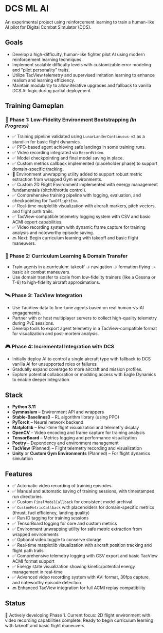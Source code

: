 # DCS ML AI

An experimental project using reinforcement learning to train a human-like AI pilot for Digital Combat Simulator (DCS).

## Goals

- Develop a high-difficulty, human-like fighter pilot AI using modern reinforcement learning techniques.
- Implement scalable difficulty levels with customizable error modeling and "pilot personality" traits.
- Utilize TacView telemetry and supervised imitation learning to enhance realism and learning efficiency.
- Maintain modularity to allow iterative upgrades and fallback to vanilla DCS AI logic during partial deployment.

## Training Gameplan

### 🛫 Phase 1: Low-Fidelity Environment Bootstrapping *(In Progress)*
- ✅ Training pipeline validated using `LunarLanderContinuous-v2` as a stand-in for basic flight dynamics.
- ✅ PPO-based agent achieving safe landings in some training runs.
- ✅ Video recording integrated via `RecordVideo`.
- ✅ Model checkpointing and final model saving in place.
- ✅ Custom metrics callback implemented (placeholder phase) to support domain-specific tracking.
- 🔧 Environment unwrapping utility added to support robust metric extraction from wrapped Gym environments.
- ✅ Custom 2D Flight Environment implemented with energy management fundamentals (pitch/throttle control).
- ✅ Comprehensive training pipeline with logging, evaluation, and checkpointing for `TwoDFlightEnv`.
- ✅ Real-time matplotlib visualization with aircraft markers, pitch vectors, and flight path trails.
- ✅ TacView-compatible telemetry logging system with CSV and basic ACMI export capabilities.
- ✅ Video recording system with dynamic frame capture for training analysis and noteworthy episode saving.
- 🔜 Next: Begin curriculum learning with takeoff and basic flight maneuvers.

### 🧠 Phase 2: Curriculum Learning & Domain Transfer
- Train agents in a curriculum: takeoff → navigation → formation flying → basic air combat maneuvers.
- Use domain transfer to scale from low-fidelity trainers (like a Cessna or T-6) to high-fidelity aircraft approximations.

### 🛰️ Phase 3: TacView Integration
- Use TacView data to fine-tune agents based on real human-vs-AI engagements.
- Partner with or host multiplayer servers to collect high-quality telemetry during PvE sessions.
- Develop tools to export agent telemetry in a TacView-compatible format for visualization and post-mortem analysis.

### 🎮 Phase 4: Incremental Integration with DCS
- Initially deploy AI to control a single aircraft type with fallback to DCS vanilla AI for unsupported roles or failures.
- Gradually expand coverage to more aircraft and mission profiles.
- Explore potential collaboration or modding access with Eagle Dynamics to enable deeper integration.

## Stack

- **Python 3.11**
- **Gymnasium** – Environment API and wrappers
- **Stable-Baselines3** – RL algorithm library (using PPO)
- **PyTorch** – Neural network backend
- **Matplotlib** – Real-time flight visualization and telemetry display
- **OpenCV** – Video encoding and frame capture for training analysis
- **TensorBoard** – Metrics logging and performance visualization
- **Poetry** – Dependency and environment management
- **TacView** (Planned) – Flight telemetry recording and visualization
- **Unity** or **Custom Gym Environments** (Planned) – For flight dynamics simulation

## Features

- ✅ Automatic video recording of training episodes
- ✅ Manual and automatic saving of training sessions, with timestamped run directories
- ✅ Custom `FinalModelCallback` for consistent model archival
- ✅ `CustomMetricCallback` with placeholders for domain-specific metrics (thrust, fuel efficiency, landing quality)
- ✅ Run ID tagging for training sessions
- ✅ TensorBoard logging for core and custom metrics
- ✅ Environment unwrapping utility for safe metric extraction from wrapped environments
- ✅ Optional video toggle to conserve storage
- ✅ Real-time matplotlib visualization with aircraft position tracking and flight path trails
- ✅ Comprehensive telemetry logging with CSV export and basic TacView ACMI format support
- ✅ Energy state visualization showing kinetic/potential energy management in real-time
- ✅ Advanced video recording system with AVI format, 30fps capture, and noteworthy episode detection
- 🔜 Enhanced TacView integration for full ACMI replay compatibility

## Status

🚀 Actively developing Phase 1.
Current focus: 2D flight environment with video recording capabilities complete. Ready to begin curriculum learning with takeoff and basic flight maneuvers.

